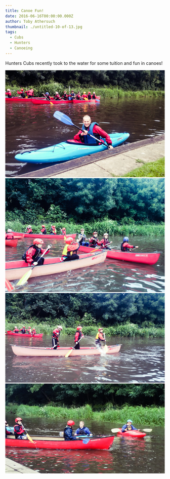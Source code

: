 ```yaml
---
title: Canoe Fun!
date: 2016-06-16T00:00:00.000Z
author: Toby Athersuch
thumbnail: ./untitled-10-of-13.jpg
tags:
  - Cubs
  - Hunters
  - Canoeing
---
```


Hunters Cubs recently took to the water for some tuition and fun in canoes!

![Canoe Fun!](./untitled-10-of-13.jpg)
![Canoe Fun!](./untitled-11-of-13.jpg)
![Canoe Fun!](./untitled-12-of-13.jpg)
![Canoe Fun!](./untitled-13-of-13.jpg)
